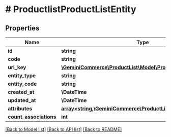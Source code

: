 # # ProductlistProductListEntity


## Properties 


Name | Type | Description | Notes
------------ | ------------- | ------------- | -------------
**id**| **string** |   | [optional]
**code**| **string** |   | [optional]
**url_key**| [**\GeminiCommerce\ProductList\Model\ProductlistLocalizedText**](ProductlistLocalizedText.md) |   | [optional]
**entity_type**| **string** |   | [optional]
**entity_code**| **string** |   | [optional]
**created_at**| **\DateTime** |   | [optional]
**updated_at**| **\DateTime** |   | [optional]
**attributes**| [**array<string,\GeminiCommerce\ProductList\Model\ProtobufAny>**](ProtobufAny.md) |   | [optional]
**count_associations**| **int** |   | [optional]


[[Back to Model list]](../../README.md#models) [[Back to API list]](../../README.md#endpoints) [[Back to README]](../../README.md)

